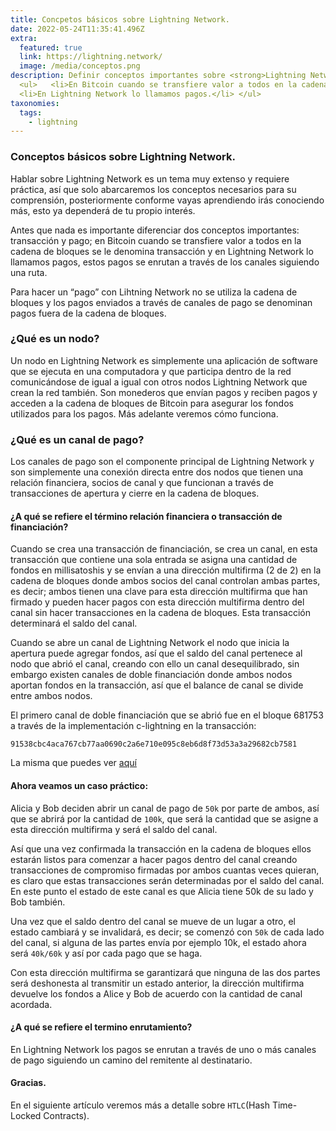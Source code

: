 ```yaml
---
title: Concpetos básicos sobre Lightning Network. 
date: 2022-05-24T11:35:41.496Z
extra:
  featured: true
  link: https://lightning.network/ 
  image: /media/conceptos.png
description: Definir conceptos importantes sobre <strong>Lightning Network.</strong>  
  <ul>   <li>En Bitcoin cuando se transfiere valor a todos en la cadena de bloques se le denomina transacción.</li>
  <li>En Lightning Network lo llamamos pagos.</li> </ul>
taxonomies:
  tags:
    - lightning 
---
```

### Conceptos básicos sobre Lightning Network. 

Hablar sobre Lightning Network es un tema muy extenso y requiere práctica, así que solo abarcaremos los conceptos necesarios para su comprensión, posteriormente conforme vayas aprendiendo irás conociendo más, esto ya dependerá de tu propio interés.
 
Antes que nada es importante diferenciar dos conceptos importantes: transacción y pago; en Bitcoin cuando se transfiere valor a todos en la cadena de bloques se le denomina transacción y en Lightning Network lo llamamos pagos, estos pagos se enrutan a través de los canales siguiendo una ruta.

Para hacer un “pago” con Lihtning Network no se utiliza la cadena de bloques y los pagos enviados a través de canales de pago se denominan pagos fuera de la cadena de bloques.

### ¿Qué es un nodo? 

Un nodo en Lightning Network es simplemente una aplicación de software que se ejecuta en una computadora y que participa dentro de la red comunicándose de igual a igual con otros nodos Lightning Network que crean la red también. Son monederos que envían pagos y reciben pagos y acceden a la cadena de bloques de Bitcoin para asegurar los fondos utilizados para los pagos. Más adelante veremos cómo funciona.

### ¿Qué es un canal de pago?

Los canales de pago son el componente principal de Lightning Network y son simplemente una conexión directa entre dos nodos que tienen una relación financiera, socios de canal y que funcionan a través de transacciones de apertura y cierre en la cadena de bloques.

#### ¿A qué se refiere el término relación financiera o transacción de financiación?

Cuando se crea una transacción de financiación, se crea un canal, en esta transacción que contiene una sola entrada se asigna una cantidad de fondos en millisatoshis y se envían a una dirección multifirma (2 de 2) en la cadena de bloques donde ambos socios del canal controlan ambas partes, es decir; ambos tienen una clave para esta dirección multifirma que han firmado y pueden hacer pagos con esta dirección multifirma dentro del canal sin hacer transacciones en la cadena de bloques. Esta transacción determinará el saldo del canal.

Cuando se abre un canal de Lightning Network el nodo que inicia la apertura puede agregar fondos, así que el saldo del canal pertenece al nodo que abrió el canal, creando con ello un canal desequilibrado, sin embargo existen canales de doble financiación donde ambos nodos aportan fondos en la transacción, así que el balance de canal se divide entre ambos nodos.

El primero canal de doble financiación que se abrió fue en el bloque 681753 a través de la implementación c-lightning en la transacción:

`91538cbc4aca767cb77aa0690c2a6e710e095c8eb6d8f73d53a3a29682cb7581`

La misma que puedes ver [aquí](https://blockstream.info/tx/91538cbc4aca767cb77aa0690c2a6e710e095c8eb6d8f73d53a3a29682cb7581)

#### Ahora veamos un caso práctico:

Alicia y Bob deciden abrir un canal de pago de `50k` por parte de ambos, así que se abrirá por la cantidad de `100k`, que será la cantidad que se asigne a esta dirección multifirma y será el saldo del canal.

Así que una vez confirmada la transacción en la cadena de bloques ellos estarán listos para comenzar a hacer pagos dentro del canal creando transacciones de compromiso firmadas por ambos cuantas veces quieran, es claro que estas transacciones serán determinadas por el saldo del canal. En este punto el estado de este canal es que Alicia tiene 50k de su lado y Bob también.

Una vez que el saldo dentro del canal se mueve de un lugar a otro, el estado cambiará y se invalidará, es decir; se comenzó con `50k` de cada lado del canal, si alguna de las partes envía por ejemplo 10k, el estado ahora será `40k/60k` y así por cada pago que se haga.

Con esta dirección multifirma se garantizará que ninguna de las dos partes será deshonesta al transmitir un estado anterior, la dirección multifirma devuelve los fondos a Alice y Bob de acuerdo con la cantidad de canal acordada.

#### ¿A qué se refiere el termino enrutamiento?

En Lightning Network los pagos se enrutan a través de uno o más canales de pago siguiendo un camino del remitente al destinatario.

#### Gracias.

En el siguiente artículo veremos más a detalle sobre `HTLC`(Hash Time-Locked Contracts).
